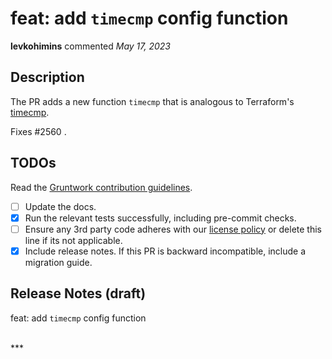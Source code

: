 # feat: add `timecmp` config function

**levkohimins** commented *May 17, 2023*

<!-- Prepend '[WIP]' to the title if this PR is still a work-in-progress. Remove it when it is ready for review! -->

## Description

The PR adds a new function `timecmp` that is analogous to Terraform's [timecmp](https://developer.hashicorp.com/terraform/language/functions/timecmp).

Fixes #2560 .

<!-- Description of the changes introduced by this PR. -->

## TODOs

Read the [Gruntwork contribution guidelines](https://gruntwork.notion.site/Gruntwork-Coding-Methodology-02fdcd6e4b004e818553684760bf691e).

- [ ] Update the docs.
- [x] Run the relevant tests successfully, including pre-commit checks.
- [ ] Ensure any 3rd party code adheres with our [license policy](https://www.notion.so/gruntwork/Gruntwork-licenses-and-open-source-usage-policy-f7dece1f780341c7b69c1763f22b1378) or delete this line if its not applicable.
- [x] Include release notes. If this PR is backward incompatible, include a migration guide.

## Release Notes (draft)

<!-- One-line description of the PR that can be included in the final release notes. -->
feat: add `timecmp` config function




<br />
***


